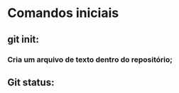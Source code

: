 # Comandos iniciais
  ## git init:
  ### Cria um arquivo de texto dentro do repositório;
  ## Git status:
  
  
